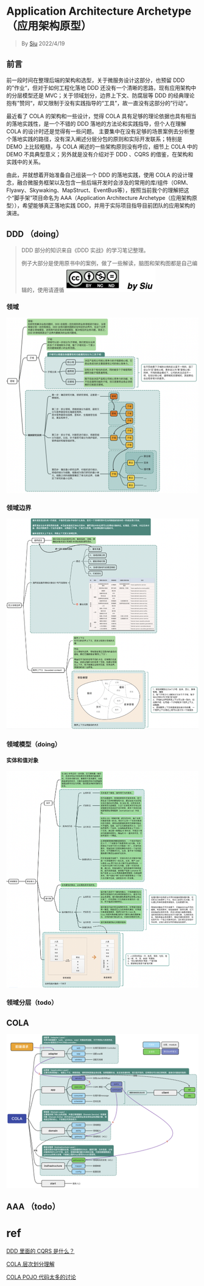 # Application Architecture Archetype（应用架构原型）
> By [Siu]() 2022/4/19



## 前言

前一段时间在整理后端的架构和选型，关于微服务设计这部分，也预留 DDD 的”作业“，但对于如何工程化落地 DDD 还没有一个清晰的思路，现有应用架构中的分层模型还是 MVC；关于领域划分，边界上下文、防腐层等 DDD 的经典理论抱有”赞同“，却又限制于没有实践指导的“工具”，故一直没有这部分的”行动“。



最近看了 COLA 的架构和一些设计，觉得 COLA 具有足够的理论依据也具有相当的落地实践性，是一个不错的 DDD 落地的方法论和实践指导，但个人在理解 COLA 的设计时还是觉得有一些问题。 主要集中在没有足够的场景案例去分析整个落地实践的路径，没有深入阐述分层分包的原则和实际开发联系；特别是 DEMO 上比较粗糙，与 COLA 阐述的一些架构原则没有呼应，细节上 COLA 中的 DEMO 不具典型意义；另外就是没有介绍对于 DDD 、CQRS 的借鉴，在架构和实践中的关系。



由此，并就想着开始准备自己组装一个 DDD 的落地实践，使用 COLA 的设计理念，融合微服务框架以及包含一些后端开发时会涉及的常用的库/组件（ORM、Flyawy、Skywaking、MapStruct、EventBus等），按照当前我个的理解把这个“脚手架”项目命名为 AAA（Application Architecture Archetype（应用架构原型）），希望能够真正落地实践 DDD，并用于实际项目指导目前团队的应用架构的演进。



## DDD （doing）

> DDD 部分的知识来自《DDD 实战》的学习笔记整理。
>
> 例子大部分是使用原书中的案例，做了一些解读，脑图和架构图都是自己编辑的，使用请遵循![](assets/CC-BY-NC-ND.png)

### 领域

![domain](assets/domain.png)

### 领域边界

![bounded-context](assets/bounded-context.png)

### 领域模型（doing）

#### 实体和值对象

![entity-valueobeject](assets/entity-valueobeject.png)

### 领域分层（todo）



## COLA



![cola](assets/cola-layer-arch.png)



## AAA （todo）





# ref

[DDD 里面的 CQRS 是什么？](https://www.51cto.com/article/644144.html)

[COLA 层次划分理解](https://github.com/alibaba/COLA/issues/203)

[COLA POJO 代码太多的讨论](https://github.com/alibaba/COLA/issues/271)
